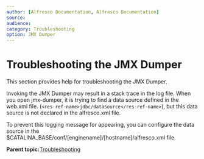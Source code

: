 ```yaml
---
author: [Alfresco Documentation, Alfresco Documentation]
source: 
audience: 
category: Troubleshooting
option: JMX Dumper
---
```


# Troubleshooting the JMX Dumper

This section provides help for troubleshooting the JMX Dumper.

Invoking the JMX Dumper may result in a stack trace in the log file. When you open jmx-dumper, it is trying to find a data source defined in the web.xml file. \(`<res-ref-name>jdbc/dataSource</res-ref-name>`\), but this data source is not declared in the alfresco.xml file.

To prevent this logging message for appearing, you can configure the data source in the $CATALINA\_BASE/conf/\[enginename\]/\[hostname\]/alfresco.xml file.

**Parent topic:**[Troubleshooting](../concepts/ch-troubleshoot.md)

